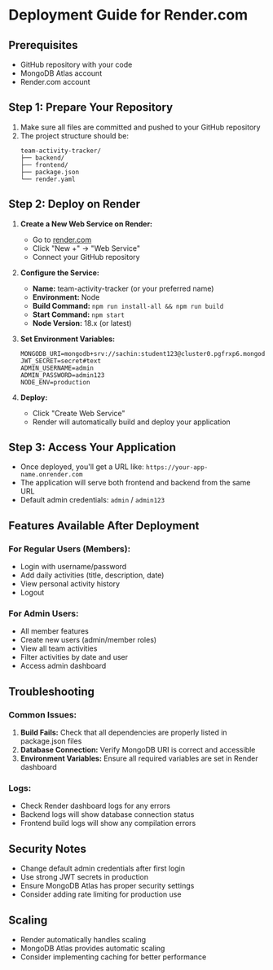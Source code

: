 # Deployment Guide for Render.com

## Prerequisites
- GitHub repository with your code
- MongoDB Atlas account
- Render.com account

## Step 1: Prepare Your Repository

1. Make sure all files are committed and pushed to your GitHub repository
2. The project structure should be:
   ```
   team-activity-tracker/
   ├── backend/
   ├── frontend/
   ├── package.json
   └── render.yaml
   ```

## Step 2: Deploy on Render

1. **Create a New Web Service on Render:**
   - Go to [render.com](https://render.com)
   - Click "New +" → "Web Service"
   - Connect your GitHub repository

2. **Configure the Service:**
   - **Name:** team-activity-tracker (or your preferred name)
   - **Environment:** Node
   - **Build Command:** `npm run install-all && npm run build`
   - **Start Command:** `npm start`
   - **Node Version:** 18.x (or latest)

3. **Set Environment Variables:**
   ```
   MONGODB_URI=mongodb+srv://sachin:student123@cluster0.pgfrxp6.mongodb.net
   JWT_SECRET=secret#text
   ADMIN_USERNAME=admin
   ADMIN_PASSWORD=admin123
   NODE_ENV=production
   ```

4. **Deploy:**
   - Click "Create Web Service"
   - Render will automatically build and deploy your application

## Step 3: Access Your Application

- Once deployed, you'll get a URL like: `https://your-app-name.onrender.com`
- The application will serve both frontend and backend from the same URL
- Default admin credentials: `admin` / `admin123`

## Features Available After Deployment

### For Regular Users (Members):
- Login with username/password
- Add daily activities (title, description, date)
- View personal activity history
- Logout

### For Admin Users:
- All member features
- Create new users (admin/member roles)
- View all team activities
- Filter activities by date and user
- Access admin dashboard

## Troubleshooting

### Common Issues:
1. **Build Fails:** Check that all dependencies are properly listed in package.json files
2. **Database Connection:** Verify MongoDB URI is correct and accessible
3. **Environment Variables:** Ensure all required variables are set in Render dashboard

### Logs:
- Check Render dashboard logs for any errors
- Backend logs will show database connection status
- Frontend build logs will show any compilation errors

## Security Notes

- Change default admin credentials after first login
- Use strong JWT secrets in production
- Ensure MongoDB Atlas has proper security settings
- Consider adding rate limiting for production use

## Scaling

- Render automatically handles scaling
- MongoDB Atlas provides automatic scaling
- Consider implementing caching for better performance
